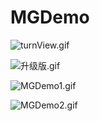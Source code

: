 # MGDemo

![turnView.gif](http://upload-images.jianshu.io/upload_images/1429890-0dda327c853ef590.gif?imageMogr2/auto-orient/strip)


![升级版.gif](http://upload-images.jianshu.io/upload_images/1429890-7bae8c691794d2ca.gif?imageMogr2/auto-orient/strip)


![MGDemo1.gif](http://upload-images.jianshu.io/upload_images/1429890-e0bd1fb7bdbb27dc.gif?imageMogr2/auto-orient/strip)


![MGDemo2.gif](http://upload-images.jianshu.io/upload_images/1429890-13e02df64a298bd3.gif?imageMogr2/auto-orient/strip)

